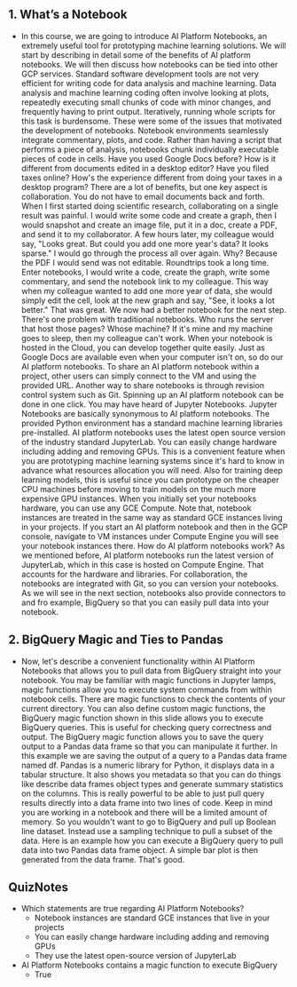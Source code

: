 ## 1. What’s a Notebook

* In this course, we are going to introduce AI Platform Notebooks, an extremely useful tool for prototyping machine learning solutions. We will start by describing in detail some of the benefits of AI platform notebooks. We will then discuss how notebooks can be tied into other GCP services. Standard software development tools are not very efficient for writing code for data analysis and machine learning. Data analysis and machine learning coding often involve looking at plots, repeatedly executing small chunks of code with minor changes, and frequently having to print output. Iteratively, running whole scripts for this task is burdensome. These were some of the issues that motivated the development of notebooks. Notebook environments seamlessly integrate commentary, plots, and code. Rather than having a script that performs a piece of analysis, notebooks chunk individually executable pieces of code in cells. Have you used Google Docs before? How is it different from documents edited in a desktop editor? Have you filed taxes online? How's the experience different from doing your taxes in a desktop program? There are a lot of benefits, but one key aspect is collaboration. You do not have to email documents back and forth. When I first started doing scientific research, collaborating on a single result was painful. I would write some code and create a graph, then I would snapshot and create an image file, put it in a doc, create a PDF, and send it to my collaborator. A few hours later, my colleague would say, "Looks great. But could you add one more year's data? It looks sparse." I would go through the process all over again. Why? Because the PDF I would send was not editable. Roundtrips took a long time. Enter notebooks, I would write a code, create the graph, write some commentary, and send the notebook link to my colleague. This way when my colleague wanted to add one more year of data, she would simply edit the cell, look at the new graph and say, "See, it looks a lot better." That was great. We now had a better notebook for the next step. There's one problem with traditional notebooks. Who runs the server that host those pages? Whose machine? If it's mine and my machine goes to sleep, then my colleague can't work. When your notebook is hosted in the Cloud, you can develop together quite easily. Just as Google Docs are available even when your computer isn't on, so do our AI platform notebooks. To share an AI platform notebook within a project, other users can simply connect to the VM and using the provided URL. Another way to share notebooks is through revision control system such as Git. Spinning up an AI platform notebook can be done in one click. You may have heard of Jupyter Notebooks. Jupyter Notebooks are basically synonymous to AI platform notebooks. The provided Python environment has a standard machine learning libraries pre-installed. AI platform notebooks uses the latest open source version of the industry standard JupyterLab. You can easily change hardware including adding and removing GPUs. This is a convenient feature when you are prototyping machine learning systems since it's hard to know in advance what resources allocation you will need. Also for training deep learning models, this is useful since you can prototype on the cheaper CPU machines before moving to train models on the much more expensive GPU instances. When you initially set your notebooks hardware, you can use any GCE Compute. Note that, notebook instances are treated in the same way as standard GCE instances living in your projects. If you start an AI platform notebook and then in the GCP console, navigate to VM instances under Compute Engine you will see your notebook instances there. How do AI platform notebooks work? As we mentioned before, AI platform notebooks run the latest version of JupyterLab, which in this case is hosted on Compute Engine. That accounts for the hardware and libraries. For collaboration, the notebooks are integrated with Git, so you can version your notebooks. As we will see in the next section, notebooks also provide connectors to and fro example, BigQuery so that you can easily pull data into your notebook.

## 2. BigQuery Magic and Ties to Pandas

* Now, let's describe a convenient functionality within AI Platform Notebooks that allows you to pull data from BigQuery straight into your notebook. You may be familiar with magic functions in Jupyter lamps, magic functions allow you to execute system commands from within notebook cells. There are magic functions to check the contents of your current directory. You can also define custom magic functions, the BigQuery magic function shown in this slide allows you to execute BigQuery queries. This is useful for checking query correctness and output. The BigQuery magic function allows you to save the query output to a Pandas data frame so that you can manipulate it further. In this example we are saving the output of a query to a Pandas data frame named df. Pandas is a numeric library for Python, it displays data in a tabular structure. It also shows you metadata so that you can do things like describe data frames object types and generate summary statistics on the columns. This is really powerful to be able to just pull query results directly into a data frame into two lines of code. Keep in mind you are working in a notebook and there will be a limited amount of memory. So you wouldn't want to go to BigQuery and pull up Boolean line dataset. Instead use a sampling technique to pull a subset of the data. Here is an example how you can execute a BigQuery query to pull data into two Pandas data frame object. A simple bar plot is then generated from the data frame. That's good.

## QuizNotes

* Which statements are true regarding AI Platform Notebooks?
	* Notebook instances are standard GCE instances that live in your projects
	* You can easily change hardware including adding and removing GPUs
	* They use the latest open-source version of JupyterLab
* AI Platform Notebooks contains a magic function to execute BigQuery
	* True